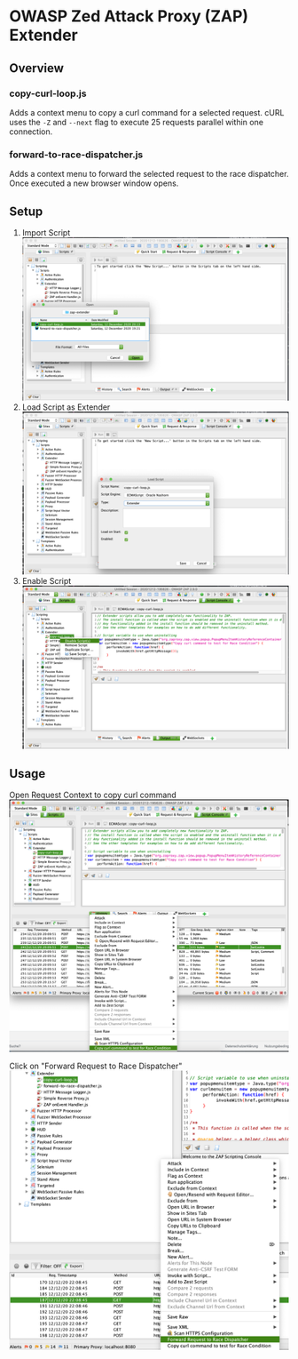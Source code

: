 # OWASP Zed Attack Proxy (ZAP) Extender

## Overview

### copy-curl-loop.js

Adds a context menu to copy a curl command for a selected request. cURL uses the `-Z` and `--next` flag to execute 25 requests parallel within one connection. 

### forward-to-race-dispatcher.js

Adds a context menu to forward the selected request to the race dispatcher. Once executed a new browser window opens.

## Setup

1. Import Script
![Race Conditions](./docs/01%20OWASP%20ZAP%20-%20Import%20Script.png)
1. Load Script as Extender
![Race Conditions](./docs/02%20OWASP%20ZAP%20-%20Load%20Script%20as%20Extender.png)
1. Enable Script
![Race Conditions](./docs/03%20OWASP%20ZAP%20-%20Enable%20Script.png)

## Usage

Open Request Context to copy curl command 
![Race Conditions](./docs/04%20OWASP%20ZAP%20-%20Open%20Request%20Context%20to%20copy%20curl%20command.png) 

Click on "Forward Request to Race Dispatcher"  
![Race Conditions](./docs/05%20OWASP%20ZAP%20-%20Forward%20Request%20to%20Race%20Dispatcher.png) 